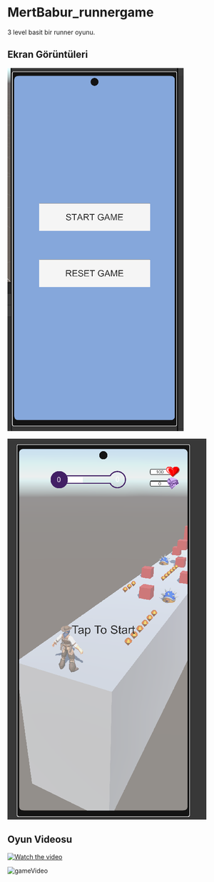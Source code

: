 # MertBabur_runnergame

3 level basit bir runner oyunu.

## Ekran Görüntüleri

![menu](menu.png)

![game](game.png)

## Oyun Videosu

[![Watch the video](https://i.imgur.com/vKb2F1B.png)](https://youtu.be/i3H1Q_N_EGI)

![gameVideo](https://j.gifs.com/WPLPYQ.gif)
